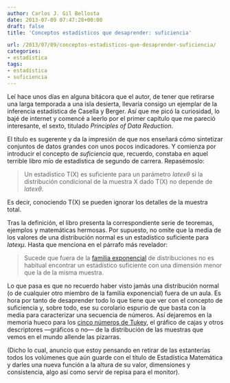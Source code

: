 ```yaml
---
author: Carlos J. Gil Bellosta
date: 2013-07-09 07:47:28+00:00
draft: false
title: 'Conceptos estadísticos que desaprender: suficiencia'

url: /2013/07/09/conceptos-estadisticos-que-desaprender-suficiencia/
categories:
- estadística
tags:
- estadística
- suficiencia
---
```


Leí hace unos días en alguna bitácora que el autor, de tener que retirarse una larga temporada a una isla desierta, llevaría consigo un ejemplar de la inferencia estadística de Casella y Berger. Así que me picó la curiosidad, lo bajé de internet y comencé a leerlo por el primer capítulo que me pareció interesante, el sexto, titulado _Principles of Data Reduction_.

El título es sugerente y da la impresión de que nos enseñará cómo sintetizar conjuntos de datos grandes con unos pocos indicadores. Y comienza por introducir el concepto de _suficiencia_ que, recuerdo, constaba en aquel terrible libro mío de estadística de segundo de carrera. Repasémoslo:

 >Un estadístico T(X) es suficiente para un parámetro $latex \theta$ si la distribución condicional de la muestra X dado T(X) no depende de $latex \theta$.

Es decir, conociendo T(X) se pueden ignorar los detalles de la muestra total.

Tras la definición, el libro presenta la correspondiente serie de teoremas, ejemplos y matemáticas hermosas. Por supuesto, no omite que la media de los valores de una distribución normal es un estadístico suficiente para $latex \mu$. Hasta que menciona en el párrafo más revelador:

>Sucede que fuera de la [familia exponencial](http://es.wikipedia.org/wiki/Familia_exponencial) de distribuciones no es habitual encontrar un estadístico suficiente con una dimensión menor que la de la misma muestra.

Lo que pasa es que no recuerdo haber visto jamás una distribución normal (o de cualquier otro miembro de la familia exponencial) fuera de un aula. Es hora por tanto de desaprender todo lo que tiene que ver con el concepto de suficiencia y, sobre todo, ese su corolario espurio de que basta con la media para caracterizar una secuencia de números. Así dejaremos en la memoria hueco para los [cinco números de Tukey](http://en.wikipedia.org/wiki/Five-number_summary), el gráfico de cajas y otros descriptores —gráficos o no— de la distribución de las muestras que vemos en el mundo allende las pizarras.

(Dicho lo cual, anuncio que estoy pensando en retirar de las estanterías todos los volúmenes que aún guarde con el título de Estadística Matemática y darles una nueva función a la altura de su valor, dimensiones y consistencia, algo así como servir de repisa para el monitor).
